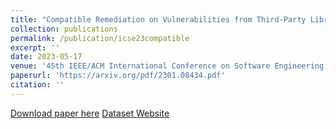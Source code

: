 ```yaml
---
title: "Compatible Remediation on Vulnerabilities from Third-Party Libraries for Java Projects"
collection: publications
permalink: /publication/icse23compatible
excerpt: ''
date: 2023-05-17
venue: '45th IEEE/ACM International Conference on Software Engineering'
paperurl: 'https://arxiv.org/pdf/2301.08434.pdf'
citation: ''
---
```

<!-- Your Name, You. (2015). &quot;Paper Title Number 3.&quot; <i>Journal 1</i>. 1(3). -->
<!-- This paper is about the number 3. The number 4 is left for future work. -->

[Download paper here](https://arxiv.org/pdf/2301.08434.pdf)
[Dataset Website](https://sites.google.com/view/icse23remediation)
<!-- Recommended citation: Your Name, You. (2015). "Paper Title Number 3." <i>Journal 1</i>. 1(3). -->
